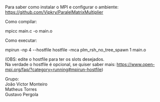 Para saber como instalar o MPI e configurar o ambiente:  
https://github.com/Vipkry/ParalelMatrixMultiplier  
  
Como compilar:  
  
mpicc main.c -o main.o  
  
Como executar:  
  
mpirun -np 4 --hostfile hostfile -mca plm_rsh_no_tree_spawn 1 main.o

(OBS: edite o hostfile para ter os slots desejados.  
Na verdade o hostfile é opcional, se quiser saber mais: https://www.open-mpi.org/faq/?category=running#mpirun-hostfile)  

Grupo:  
João Victor Monteiro  
Matheus Torres  
Gustavo Pergola  

